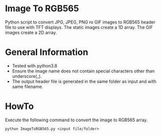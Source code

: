# Image To RGB565
Python script to convert JPG, JPEG, PNG ro GIF images to RGB565 header file to use with TFT displays.
The static images create a 1D array.
The GIF images create a 2D array.

# General Information
* Tested with python3.8
* Ensure the image name does not contain special characters other than underscore(_).
* The output header file is generated in the same folder as input and with same filename.

# HowTo
Execute the following command to convert the image to RGB565 array.
```
python ImageToRGB565.py <input file/folder>
```